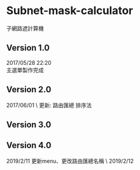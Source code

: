 # Subnet-mask-calculator
子網路遮計算機
## Version 1.0
2017/05/28 22:20<br>
主選單製作完成

## Version 2.0
2017/06/01 \\
更新: 路由匯總 排序法

## Version 3.0



## Version 4.0
2019/2/11 更新menu、更改路由匯總名稱 \\
2019/2/12 
